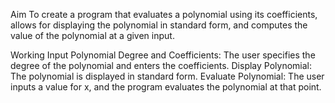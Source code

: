 Aim
To create a program that evaluates a polynomial using its coefficients, allows for displaying the polynomial in standard form, and computes the value of the polynomial at a given input.

Working
Input Polynomial Degree and Coefficients: The user specifies the degree of the polynomial and enters the coefficients.
Display Polynomial: The polynomial is displayed in standard form.
Evaluate Polynomial: The user inputs a value for x, and the program evaluates the polynomial at that point.